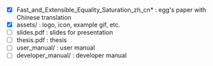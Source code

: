 - [x] Fast_and_Extensible_Equality_Saturation_zh_cn* : egg's paper with Chinese translation
- [x] assets/ : logo, icon, example gif, etc.
- [ ] slides.pdf : slides for presentation
- [ ] thesis.pdf : thesis
- [ ] user_manual/ : user manual
- [ ] developer_manual/ : developer manual